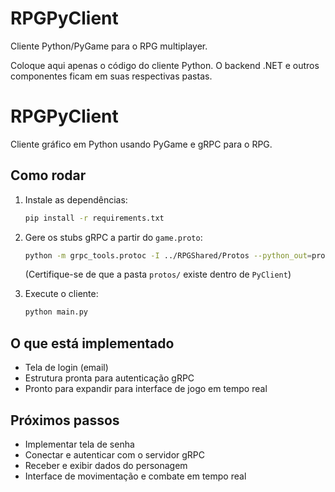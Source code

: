 # RPGPyClient

Cliente Python/PyGame para o RPG multiplayer.

Coloque aqui apenas o código do cliente Python. O backend .NET e outros componentes ficam em suas respectivas pastas.
# RPGPyClient

Cliente gráfico em Python usando PyGame e gRPC para o RPG.

## Como rodar

1. Instale as dependências:
   ```bash
   pip install -r requirements.txt
   ```

2. Gere os stubs gRPC a partir do `game.proto`:
   ```bash
   python -m grpc_tools.protoc -I ../RPGShared/Protos --python_out=protos --grpc_python_out=protos ../RPGShared/Protos/game.proto
   ```
   (Certifique-se de que a pasta `protos/` existe dentro de `PyClient`)

3. Execute o cliente:
   ```bash
   python main.py
   ```

## O que está implementado
- Tela de login (email)
- Estrutura pronta para autenticação gRPC
- Pronto para expandir para interface de jogo em tempo real

## Próximos passos
- Implementar tela de senha
- Conectar e autenticar com o servidor gRPC
- Receber e exibir dados do personagem
- Interface de movimentação e combate em tempo real
